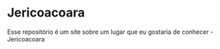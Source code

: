 # Jericoacoara
Esse repositório é um site sobre um lugar que eu gostaria de conhecer - Jericoacoara
